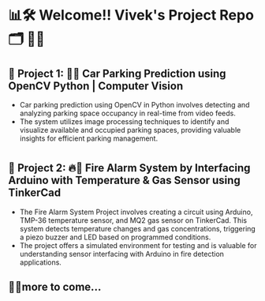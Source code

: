 
# 📊🛠 Welcome!! Vivek's Project Repo 🗂 👦🏻

## 🚥 Project 1:  🚧🚓 Car Parking Prediction using OpenCV Python | Computer Vision
- Car parking prediction using OpenCV in Python involves detecting and analyzing parking space occupancy in real-time from video feeds. 
- The system utilizes image processing techniques to identify and visualize available and occupied parking spaces, providing valuable insights for efficient parking management.
#
## 🚥 Project 2: 🔥🚒 Fire Alarm System by Interfacing Arduino with Temperature & Gas Sensor using TinkerCad
- The Fire Alarm System Project involves creating a circuit using Arduino, TMP-36 temperature sensor, and MQ2 gas sensor on TinkerCad. This system detects temperature changes and gas concentrations, triggering a piezo buzzer and LED based on programmed conditions.
- The project offers a simulated environment for testing and is valuable for understanding sensor interfacing with Arduino in fire detection applications.
  
## 🤗😊more to come...

